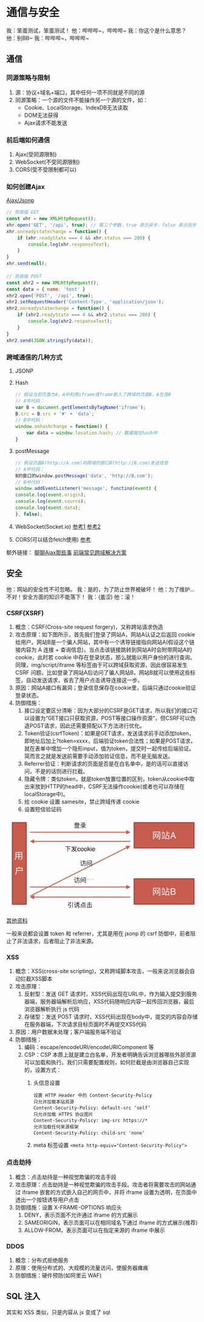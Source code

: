 # 通信与安全

我：笨蛋测试，笨蛋测试！
他：哔哔哔~，哔哔哔~
我：你这个是什么意思？
他：别BB~
我：哔哔哔~，哔哔哔~

## 通信

### 同源策略与限制

1. 源：协议+域名+端口，其中任何一项不同就是不同的源
2. 同源策略：一个源的文件不能操作另一个源的文件，如：
   * Cookie、LocalStorage、IndexDB无法读取
   * DOM无法获得
   * Ajax请求不能发送

### 前后端如何通信

1. Ajax(受同源限制)
2. WebSocket(不受同源限制)
3. CORS(受不受限制都可以)

### 如何创建Ajax

[Ajax/Jsonp](https://github.com/KokoTa/All-demo/blob/master/other/util.js)

```js
// 简易版 GET
const xhr = new XMLHttpRequest();
xhr.open('GET', '/api', true); // 第三个参数，true 表示异步，false 表示同步
xhr.onreadystatechange = function() {
    if (xhr.readyState === 4 && xhr.status === 200) {
        console.log(xhr.responseText);
    }
}
xhr.send(null);

// 简易版 POST
const xhr2 = new XMLHttpRequest();
const data = { name: 'test' }
xhr2.open('POST', '/api', true);
xhr2.setRequestHeader('Content-Type', 'application/json');
xhr2.onreadystatechange = function() {
    if (xhr2.readyState === 4 && xhr2.status === 200) {
        console.log(xhr2.responseText);
    }
}
xhr2.send(JSON.stringify(data));
```

### 跨域通信的几种方式

1. JSONP

2. Hash

    ``` javascript
    // 假设当前页面为A，A中利用iframe或frame嵌入了跨域的页面B，A包含B
    // A中代码：
    var B = document.getElementsByTagName('iframe');
    B.src = B.src + '#' + 'data';
    // B中代码：
    window.onhashchange = function() {
        var data = window.location.hash; // 数据就在hash中
    }
    ```

3. postMessage

    ``` javascript
    // 假设页面A(http://A.com)向跨域的窗口B(http://B.com)发送信息
    // A中代码：
    B的窗口的window.postMessage('data', 'http://B.com');
    // B中代码：
    window.addEventListener('message', functino(event) {
    console.log(event.origin);
    console.log(event.source);
    console.log(event.data);
    }, false);
    ```

4. WebSocket(Socket.io)
    [参考1](http://www.ruanyifeng.com/blog/2017/05/websocket.html)
    [参考2](http://blog.csdn.net/frank_good/article/details/50856585)

5. CORS(可以结合fetch使用)
    [参考](http://www.ruanyifeng.com/blog/2016/04/cors.html)

额外链接：
[聊聊Ajax那些事](https://segmentfault.com/a/1190000006669043)
[前端常见跨域解决方案](https://segmentfault.com/a/1190000011145364)

## 安全

他：网站的安全性不可忽略。
我：是的，为了防止世界被破坏！
他：为了维护...不对！安全方面的知识不能落下！
我：(羞涩)
他：滚！

### CSRF(XSRF)

1. 概念：CSRF(Cross-site request forgery)，又称跨站请求伪造
2. 攻击原理：如下图所示，首先我们登录了网站A，网站A认证之后返回 cookie 给用户。网站B是一个骗人网站，其中有一个诱导链接指向网站A(假设这个链接内容为 A 连接 + 查询信息)，当点击该链接跳转到网站A时会附带网站A的 cookie，此时若 cookie 中存在登录状态，那么就能以用户身份的进行查询。同理，img/script/iframe 等标签由于可以跨域获取资源，因此很容易发生 CSRF 问题，比如登录了网站A后访问了骗人网站B，网站B就可以使用这些标签，自动发送请求，省去了用户点击诱导连接这一步。
3. 原因：网站A接口有漏洞；登录信息保存在cookie里，后端只通过cookie验证登录状态。
4. 防御措施：
   1. 接口设定要区分清晰：因为大部分的CSRF是GET请求，所以我们的接口可以设置为“GET接口只获取资源，POST等接口操作资源”，但CSRF可以伪造POST请求，因此还需要搭配以下方法进行优化。
   2. Token验证(csrfToken)：如果是GET请求，发送请求前手动添加token，即地址后加上?token=xxxx，后端验证token合法性；如果是POST请求，就在表单中增加一个隐形input，值为token，提交时一起传给后端验证。简而言之就是发送前需要手动添加验证信息，而不是无脑发送。
   3. Referrer验证：判断请求的页面是否是在白名单中，是的话可以直接访问，不是的话则进行拦截。
   4. 隐藏令牌：类似token，就是token放置位置的区别，token从cookie中取出来放到HTTP的head中，CSRF无法操作cookie(或者也可以存储在localStorage中)。
   5. 给 cookie 设置 samesite，禁止跨域传递 cookie
   6. 设置短信验证码

![CSRF攻击原理](/images/CSRF.jpg)

[其他资料](https://github.com/astaxie/build-web-application-with-golang/blob/master/zh/09.1.md)

一般来说都会设置 token 和 referrer，尤其是用在 jsonp 的 csrf 防御中，前者阻止了非法请求，后者阻止了非法来源。

### XSS

1. 概念：XSS(cross-site scripting)，又称跨域脚本攻击，一般来说浏览器会自动拦截XSS脚本
2. 攻击原理：
   1. 反射型：发送 GET 请求时，XSS代码出现在URL中，作为输入提交到服务器端，服务器端解析后响应，XSS代码随响应内容一起传回浏览器，最后浏览器解析执行 js 代码
   2. 存储型：发送 POST 请求时，XSS代码出现在body中，提交的内容会存储在服务器端，下次请求目标页面时不再提交XSS代码
3. 原因：用户数据未处理；客户端服务端不验证
4. 防御措施：
   1. 编码：escape/encodeURI/encodeURIComponent 等
   2. CSP：CSP 本质上就是建立白名单，开发者明确告诉浏览器哪些外部资源可以加载和执行。我们只需要配置规则，如何拦截是由浏览器自己实现的，设置方式：
      1. 头信息设置

          ```shell
          设置 HTTP Header 中的 Content-Security-Policy
          只允许加载本站资源
          Content-Security-Policy: default-src ‘self’
          只允许加载 HTTPS 协议图片
          Content-Security-Policy: img-src https://*
          允许加载任何来源框架
          Content-Security-Policy: child-src 'none'
          ```

      2. meta 标签设置
        `<meta http-equiv="Content-Security-Policy">`

### 点击劫持

1. 概念：点击劫持是一种视觉欺骗的攻击手段
2. 攻击原理：点击劫持是一种视觉欺骗的攻击手段。攻击者将需要攻击的网站通过 iframe 嵌套的方式嵌入自己的网页中，并将 iframe 设置为透明，在页面中透出一个按钮诱导用户点击
3. 防御措施：设置 X-FRAME-OPTIONS 响应头
   1. DENY，表示页面不允许通过 iframe 的方式展示
   2. SAMEORIGIN，表示页面可以在相同域名下通过 iframe 的方式展示(推荐)
   3. ALLOW-FROM，表示页面可以在指定来源的 iframe 中展示

### DDOS

1. 概念：分布式拒绝服务
2. 原理：使用分布式的、大规模的流量访问，使服务器瘫痪
3. 防御措施：硬件预防(如阿里云 WAF)

## SQL 注入

其实和 XSS 类似，只是内容从 js 变成了 sql
